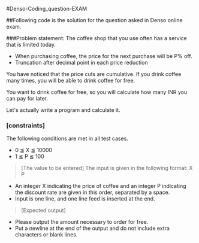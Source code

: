 #Denso-Coding_question-EXAM

##Following code is the solution for the question asked in Denso online exam. 

###Problem statement:
The coffee shop that you use often has a service that is limited today.

- When purchasing coffee, the price for the next purchase will be P% off.
- Truncation after decimal point in each price reduction

You have noticed that the price cuts are cumulative.
If you drink coffee many times, you will be able to drink coffee for free.

You want to drink coffee for free, so you will calculate how many INR you can pay for later.

Let's actually write a program and calculate it.

### [constraints]
The following conditions are met in all test cases.
- 0 ≦ X ≦ 10000
- 1 ≦ P ≦ 100


>[The value to be entered]
The input is given in the following format: X P
- An integer X indicating the price of coffee and an integer P indicating the discount rate are given in this order, separated by a space.
- Input is one line, and one line feed is inserted at the end.

>[Expected output]
- Please output the amount necessary to order for free.
- Put a newline at the end of the output and do not include extra characters or blank lines.

